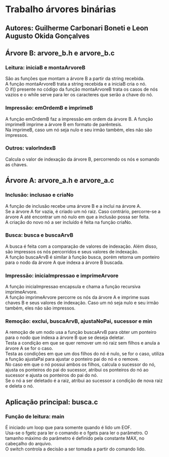 # Trabalho árvores binárias
## Autores: Guilherme Carbonari Boneti e Leon Augusto Okida Gonçalves

## Árvore B: arvore_b.h e arvore_b.c
### Leitura: iniciaB e montaArvoreB
São as funções que montam a árvore B a partir da string recebida.  
A função montaArvoreB trata a string recebida e a iniciaB cria o nó.  
O if() presente no código da função montaArvoreB trata os casos de nós vazios e o while serve para ler os caracteres que serão a chave do nó.

### Impressão: emOrdemB e imprimeB
A função emOrdemB faz a impressão em ordem da árvore B. A função imprimeB imprime a árvore B em formato de parêntesis.  
Na imprimeB, caso um nó seja nulo e seu irmão também, eles não são impressos.

### Outros: valorIndexB
Calcula o valor de indexação da árvore B, percorrendo os nós e somando as chaves.

## Árvore A: arvore_a.h e arvore_a.c
### Inclusão: inclusao e criaNo
A função de inclusão recebe uma árvore B e a inclui na árvore A.  
Se a árvore A for vazia, é criado um nó raiz. Caso contrário, percorre-se a árvore A até encontrar um nó nulo em que a inclusão possa ser feita.  
A criação do novo nó a ser incluído é feita na função criaNo.

### Busca: busca e buscaArvB
A busca é feita com a comparação de valores de indexação. Além disso, são impressos os nós percorridos e seus valores de indexação.  
A função buscaArvB é similar à função busca, porém retorna um ponteiro para o nodo da árvore A que indexa a árvore B buscada.

### Impressão: iniciaImpressao e imprimeArvore
A função iniciaImpressao encapsula e chama a função recursiva imprimeArvore.  
A função imprimeArvore percorre os nós da árvore A e imprime suas chaves B e seus valores de indexação. Caso um nó seja nulo e seu irmão também, eles não são impressos.

### Remoção: exclui, buscaArvB, ajustaNoPai, sucessor e min
A remoção de um nodo usa a função buscaArvB para obter um ponteiro para o nodo que indexa a árvore B que se deseja deletar.  
Testa a condição em que se quer remover um nó raiz sem filhos e anula a árvore A se for o caso.  
Testa as condições em que um dos filhos do nó é nulo, se for o caso, utiliza a função ajustaPai para ajustar o ponteiro pai do nó e o remove.  
No caso em que o nó possui ambos os filhos, calcula o sucessor do nó, ajusta os ponteiros do pai do sucessor, atribui os ponteiros do nó ao sucessor e ajusta os ponteiros do pai do nó.  
Se o nó a ser deletado é a raiz, atribui ao sucessor a condição de nova raiz e deleta o nó.


## Aplicação principal: busca.c
### Função de leitura: main
É iniciado um loop que para somente quando é lido um EOF.  
Usa-se o fgetc para ler o comando e o fgets para ler o parâmetro. O tamanho máximo do parâmetro é definido pela constante MAX, no cabeçalho do arquivo.  
O switch controla a decisão a ser tomada a partir do comando lido.